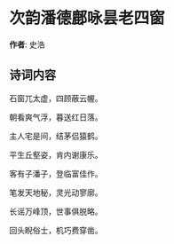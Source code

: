 # 次韵潘德鄜咏昙老四窗

**作者**: 史浩

## 诗词内容

石窗兀太虚，四顾蔽云幄。

朝看爽气浮，暮送红日落。

主人宅是间，结茅侣猿鹤。

平生丘壑姿，肯内谢康乐。

客有子潘子，登临富佳作。

笔发天地秘，灵光动寥廓。

长谣万峰顶，世事俱脱略。

回头睨俗士，机巧费穿凿。

